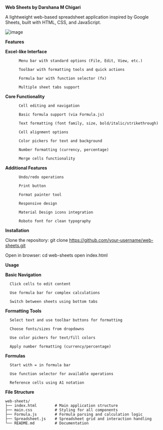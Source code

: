 **Web Sheets by Darshana M Chigari**

A lightweight web-based spreadsheet application inspired by Google Sheets, built with HTML, CSS, and JavaScript.

![image](https://github.com/user-attachments/assets/fc197d19-947b-43b3-ac63-d13f765cd92c)


**Features**

**Excel-like Interface**

          Menu bar with standard options (File, Edit, View, etc.)
          
          Toolbar with formatting tools and quick actions
          
          Formula bar with function selector (fx)
          
          Multiple sheet tabs support

**Core Functionality**

          Cell editing and navigation
          
          Basic formula support (via Formula.js)
          
          Text formatting (font family, size, bold/italic/strikethrough)
          
          Cell alignment options
          
          Color pickers for text and background
          
          Number formatting (currency, percentage)
          
          Merge cells functionality

**Additional Features**

          Undo/redo operations
          
          Print button
          
          Format painter tool
          
          Responsive design
          
          Material Design icons integration
          
          Roboto font for clean typography


**Installation**


Clone the repository:
                    git clone https://github.com/your-username/web-sheets.git

Open in browser:
                    cd web-sheets
                    open index.html


**Usage**

**Basic Navigation**

      Click cells to edit content
      
      Use formula bar for complex calculations
      
      Switch between sheets using bottom tabs

**Formatting Tools**

      Select text and use toolbar buttons for formatting
      
      Choose fonts/sizes from dropdowns
      
      Use color pickers for text/fill colors
      
      Apply number formatting (currency/percentage)

**Formulas**

      Start with = in formula bar
      
      Use function selector for available operations
      
      Reference cells using A1 notation


**File Structure**


    web-sheets/
    ├── index.html        # Main application structure
    ├── main.css          # Styling for all components
    ├── Formula.js        # Formula parsing and calculation logic
    ├── Spreadsheet.js    # Spreadsheet grid and interaction handling
    └── README.md         # Documentation

    
